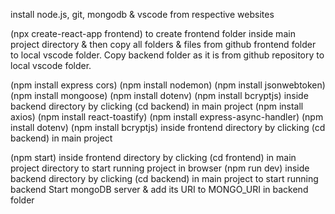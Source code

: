 install node.js, git, mongodb & vscode from respective websites

(npx create-react-app frontend) to create frontend folder inside main project directory & then copy all folders & files from github frontend folder to local vscode folder.
Copy backend folder as it is from github repository to local vscode folder.

(npm install express cors) (npm install nodemon) (npm install jsonwebtoken) (npm install mongoose) (npm install dotenv) (npm install bcryptjs) inside backend directory by clicking (cd backend) in main project
(npm install axios) (npm install react-toastify) (npm install express-async-handler) (npm install dotenv) (npm install bcryptjs) inside frontend directory by clicking (cd backend) in main project

(npm start) inside frontend directory by clicking (cd frontend) in main project directory to start running project in browser
(npm run dev) inside backend directory by clicking (cd backend) in main project to start running backend
Start mongoDB server & add its URI to MONGO_URI in backend folder
